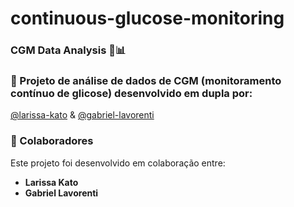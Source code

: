 # continuous-glucose-monitoring
### CGM Data Analysis 🧁📊

### 📂 Projeto de análise de dados de CGM (monitoramento contínuo de glicose) desenvolvido em dupla por:
[@larissa-kato](https://github.com/larissa-kato) & [@gabriel-lavorenti](https://github.com/gabriel-lavorenti)

### 👥 Colaboradores
Este projeto foi desenvolvido em colaboração entre:
- **Larissa Kato**
- **Gabriel Lavorenti**
